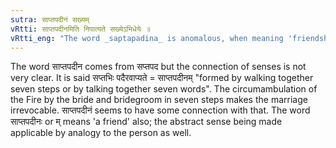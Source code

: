 ```yaml
---
sutra: साप्तपदीनं सख्यम्
vRtti: साप्तपदीनमिति निपात्यते सख्येऽभिधेये ॥
vRtti_eng: "The word _saptapadina_ is anomalous, when meaning 'friendship'."
---
```

The word साप्तपदीन comes from सप्तपद but the connection of senses is not very clear. It is said सप्तभिः पदैरवाप्यते = साप्तपदीनम् "formed by walking together seven steps or by talking together seven words". The circumambulation of the Fire by the bride and bridegroom in seven steps makes the marriage irrevocable. साप्तपदीनं seems to have some connection with that. The word साप्तपदीनः or म् means 'a friend' also; the abstract sense being made applicable by analogy to the person as well.
